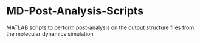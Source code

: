 # MD-Post-Analysis-Scripts
MATLAB scripts to perform post-analysis on the output structure files from the molecular dynamics simulation
